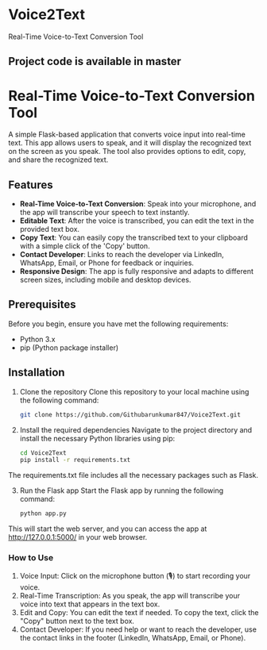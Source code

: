 # Voice2Text
Real-Time Voice-to-Text Conversion Tool
## Project code is available in master
# Real-Time Voice-to-Text Conversion Tool

A simple Flask-based application that converts voice input into real-time text. This app allows users to speak, and it will display the recognized text on the screen as you speak. The tool also provides options to edit, copy, and share the recognized text.

## Features
- **Real-Time Voice-to-Text Conversion**: Speak into your microphone, and the app will transcribe your speech to text instantly.
- **Editable Text**: After the voice is transcribed, you can edit the text in the provided text box.
- **Copy Text**: You can easily copy the transcribed text to your clipboard with a simple click of the 'Copy' button.
- **Contact Developer**: Links to reach the developer via LinkedIn, WhatsApp, Email, or Phone for feedback or inquiries.
- **Responsive Design**: The app is fully responsive and adapts to different screen sizes, including mobile and desktop devices.

## Prerequisites

Before you begin, ensure you have met the following requirements:
- Python 3.x
- pip (Python package installer)

## Installation

  1. Clone the repository
  Clone this repository to your local machine using the following command:
     ```bash
     git clone https://github.com/Githubarunkumar847/Voice2Text.git
     
  2. Install the required dependencies
  Navigate to the project directory and install the necessary Python libraries using pip:
     ```bash
     cd Voice2Text
     pip install -r requirements.txt
  The requirements.txt file includes all the necessary packages such as Flask.
  
  3. Run the Flask app
  Start the Flask app by running the following command:
      ```bash
      python app.py
  This will start the web server, and you can access the app at http://127.0.0.1:5000/ in your web browser.

### How to Use
1. Voice Input: Click on the microphone button (🎙️) to start recording your voice.
2. Real-Time Transcription: As you speak, the app will transcribe your voice into text that appears in the text box.
3. Edit and Copy: You can edit the text if needed. To copy the text, click the "Copy" button next to the text box.
4. Contact Developer: If you need help or want to reach the developer, use the contact links in the footer (LinkedIn, WhatsApp, Email, or Phone).
